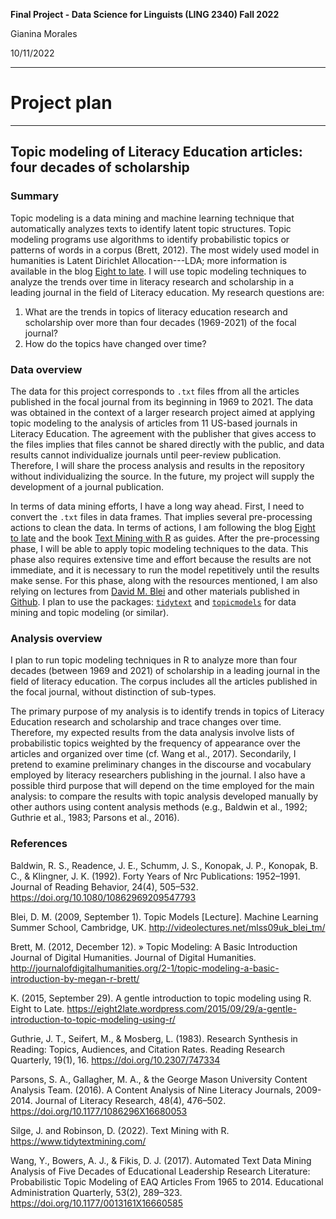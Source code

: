 **Final Project - Data Science for Linguists (LING 2340) Fall 2022**

Gianina Morales

10/11/2022

----------------

# Project plan

----------------

## Topic modeling of Literacy Education articles: four decades of scholarship

### Summary

Topic modeling is a data mining and machine learning technique that automatically analyzes texts to identify latent topic structures. Topic modeling programs use algorithms to identify probabilistic topics or patterns of words in a corpus (Brett, 2012). The most widely used model in humanities is Latent Dirichlet Allocation---LDA; more information is available in the blog [Eight to late](https://eight2late.wordpress.com/2015/09/29/a-gentle-introduction-to-topic-modeling-using-r/). I will use topic modeling techniques to analyze the trends over time in literacy research and scholarship in a leading journal in the field of Literacy education. My research questions are: 

1. What are the trends in topics of literacy education research and scholarship over more than four decades (1969-2021) of the focal journal?
2.  How do the topics have changed over time?

### Data overview

The data for this project corresponds to `.txt` files ffrom all the articles published in the focal journal from its beginning in 1969 to 2021. The data was obtained in the context of a larger research project aimed at applying topic modeling to the analysis of articles from 11 US-based journals in Literacy Education. The agreement with the publisher that gives access to the files implies that files cannot be shared directly with the public, and data results cannot individualize journals until peer-review publication. Therefore, I will share the process analysis and results in the repository without individualizing the source. In the future, my project will supply the development of a journal publication.

In terms of data mining efforts, I have a long way ahead. First, I need to convert the `.txt` files in data frames. That implies several pre-processing actions to clean the data. In terms of actions, I am following the blog [Eight to late](https://eight2late.wordpress.com/2015/09/29/a-gentle-introduction-to-topic-modeling-using-r/) and the book [Text Mining with R](https://www.tidytextmining.com/index.html) as guides. After the pre-processing phase, I will be able to apply topic modeling techniques to the data. This phase also requires extensive time and effort because the results are not immediate, and it is necessary to run the model repetitively until the results make sense. For this phase, along with the resources mentioned, I am also relying on lectures from [David M. Blei](http://videolectures.net/mlss09uk_blei_tm/#c8302) and other materials published in [Github](https://github.com/trinker/topicmodels_learning). I plan to use the packages: [`tidytext`](https://github.com/juliasilge/tidytext) and [`topicmodels`](https://cran.r-project.org/web/packages/topicmodels/topicmodels.pdf) for data mining and topic modeling (or similar).

### Analysis overview

I plan to run topic modeling techniques in R to analyze more than four decades (between 1969 and 2021) of scholarship in a leading journal in the field of literacy education. The corpus includes all the articles published in the focal journal, without distinction of sub-types.

The primary purpose of my analysis is to identify trends in topics of Literacy Education research and scholarship and trace changes over time. Therefore, my expected results from the data analysis involve lists of probabilistic topics weighted by the frequency of appearance over the articles and organized over time (cf. Wang et al., 2017). Secondarily, I pretend to examine preliminary changes in the discourse and vocabulary employed by literacy researchers publishing in the journal. I also have a possible third purpose that will depend on the time employed for the main analysis: to compare the results with topic analysis developed manually by other authors using content analysis methods (e.g., Baldwin et al., 1992; Guthrie et al., 1983; Parsons et al., 2016).

### References

Baldwin, R. S., Readence, J. E., Schumm, J. S., Konopak, J. P., Konopak, B. C., & Klingner, J. K. (1992). Forty Years of Nrc Publications: 1952–1991. Journal of Reading Behavior, 24(4), 505–532. https://doi.org/10.1080/10862969209547793

Blei, D. M. (2009, September 1). Topic Models [Lecture]. Machine Learning Summer School, Cambridge, UK. http://videolectures.net/mlss09uk_blei_tm/

Brett, M. (2012, December 12). » Topic Modeling: A Basic Introduction Journal of Digital Humanities. Journal of Digital Humanities. http://journalofdigitalhumanities.org/2-1/topic-modeling-a-basic-introduction-by-megan-r-brett/

K. (2015, September 29). A gentle introduction to topic modeling using R. Eight to Late. https://eight2late.wordpress.com/2015/09/29/a-gentle-introduction-to-topic-modeling-using-r/

Guthrie, J. T., Seifert, M., & Mosberg, L. (1983). Research Synthesis in Reading: Topics, Audiences, and Citation Rates. Reading Research Quarterly, 19(1), 16. https://doi.org/10.2307/747334

Parsons, S. A., Gallagher, M. A., & the George Mason University Content Analysis Team. (2016). A Content Analysis of Nine Literacy Journals, 2009-2014. Journal of Literacy Research, 48(4), 476–502. https://doi.org/10.1177/1086296X16680053

Silge, J. and Robinson, D. (2022). Text Mining with R. https://www.tidytextmining.com/

Wang, Y., Bowers, A. J., & Fikis, D. J. (2017). Automated Text Data Mining Analysis of Five Decades of Educational Leadership Research Literature: Probabilistic Topic Modeling of EAQ Articles From 1965 to 2014. Educational Administration Quarterly, 53(2), 289–323. https://doi.org/10.1177/0013161X16660585

